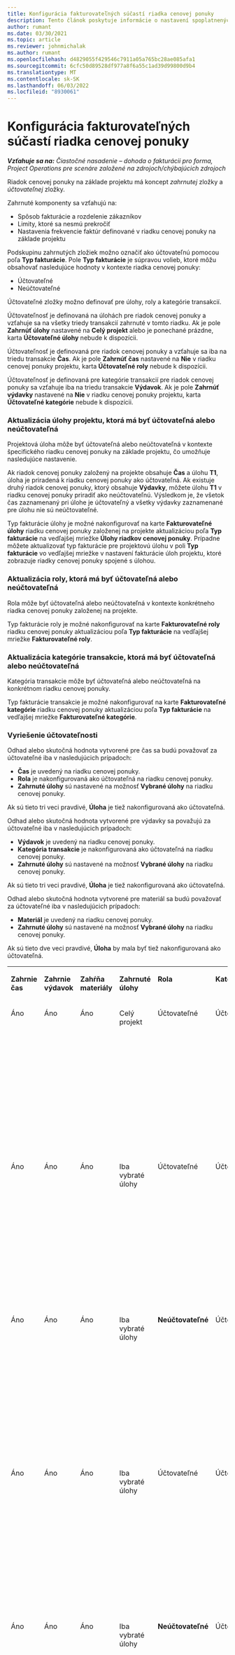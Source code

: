 ```yaml
---
title: Konfigurácia fakturovateľných súčastí riadka cenovej ponuky
description: Tento článok poskytuje informácie o nastavení spoplatnených a nespoplatnených komponentov v riadku cenovej ponuky založenej na projekte.
author: rumant
ms.date: 03/30/2021
ms.topic: article
ms.reviewer: johnmichalak
ms.author: rumant
ms.openlocfilehash: d4829055f429546c7911a05a765bc28ae085afa1
ms.sourcegitcommit: 6cfc50d89528df977a8f6a55c1ad39d99800d9b4
ms.translationtype: MT
ms.contentlocale: sk-SK
ms.lasthandoff: 06/03/2022
ms.locfileid: "8930061"
---
```

# <a name="configure-the-chargeable-components-of-a-quote-line"></a>Konfigurácia fakturovateľných súčastí riadka cenovej ponuky 

_**Vzťahuje sa na:** Čiastočné nasadenie – dohoda o fakturácii pro forma, Project Operations pre scenáre založené na zdrojoch/chýbajúcich zdrojoch_

Riadok cenovej ponuky na základe projektu má koncept *zahrnutej* zložky a *účtovateľnej* zložky.

Zahrnuté komponenty sa vzťahujú na:

  - Spôsob fakturácie a rozdelenie zákazníkov
  - Limity, ktoré sa nesmú prekročiť 
  - Nastavenia frekvencie faktúr definované v riadku cenovej ponuky na základe projektu

Podskupinu zahrnutých zložiek možno označiť ako účtovateľnú pomocou poľa **Typ fakturácie**. Pole **Typ fakturácie** je súpravou volieb, ktoré môžu obsahovať nasledujúce hodnoty v kontexte riadka cenovej ponuky:

  - Účtovateľné
  - Neúčtovateľné

Účtovateľné zložky možno definovať pre úlohy, roly a kategórie transakcií.

Účtovateľnosť je definovaná na úlohách pre riadok cenovej ponuky a vzťahuje sa na všetky triedy transakcií zahrnuté v tomto riadku. Ak je pole **Zahrnúť úlohy** nastavené na **Celý projekt** alebo je ponechané prázdne, karta **Účtovateľné úlohy** nebude k dispozícii.

Účtovateľnosť je definovaná pre riadok cenovej ponuky a vzťahuje sa iba na triedu transakcie **Čas**. Ak je pole **Zahrnúť čas** nastavené na **Nie** v riadku cenovej ponuky projektu, karta **Účtovateľné roly** nebude k dispozícii.

Účtovateľnosť je definovaná pre kategórie transakcií pre riadok cenovej ponuky sa vzťahuje iba na triedu transakcie **Výdavok**. Ak je pole **Zahrnúť výdavky** nastavené na **Nie** v riadku cenovej ponuky projektu, karta **Účtovateľné kategórie** nebude k dispozícii.

### <a name="update-a-project-task-to-be-chargeable-or-non-chargeable"></a>Aktualizácia úlohy projektu, ktorá má byť účtovateľná alebo neúčtovateľná

Projektová úloha môže byť účtovateľná alebo neúčtovateľná v kontexte špecifického riadku cenovej ponuky na základe projektu, čo umožňuje nasledujúce nastavenie.

Ak riadok cenovej ponuky založený na projekte obsahuje **Čas** a úlohu **T1**, úloha je priradená k riadku cenovej ponuky ako účtovateľná. Ak existuje druhý riadok cenovej ponuky, ktorý obsahuje **Výdavky**, môžete úlohu **T1** v riadku cenovej ponuky priradiť ako neúčtovateľnú. Výsledkom je, že všetok čas zaznamenaný pri úlohe je účtovateľný a všetky výdavky zaznamenané pre úlohu nie sú neúčtovateľné.

Typ fakturácie úlohy je možné nakonfigurovať na karte **Fakturovateľné úlohy** riadku cenovej ponuky založenej na projekte aktualizáciou poľa **Typ fakturácie** na vedľajšej mriežke **Úlohy riadkov cenovej ponuky**. Prípadne môžete aktualizovať typ fakturácie pre projektovú úlohu v poli **Typ fakturácie** vo vedľajšej mriežke v nastavení fakturácie úloh projektu, ktoré zobrazuje riadky cenovej ponuky spojené s úlohou.

### <a name="update-a-role-to-be-chargeable-or-non-chargeable"></a>Aktualizácia roly, ktorá má byť účtovateľná alebo neúčtovateľná

Rola môže byť účtovateľná alebo neúčtovateľná v kontexte konkrétneho riadka cenovej ponuky založenej na projekte.

Typ fakturácie roly je možné nakonfigurovať na karte **Fakturovateľné roly** riadku cenovej ponuky aktualizáciou poľa **Typ fakturácie** na vedľajšej mriežke **Fakturovateľné roly**.

### <a name="update-a-transaction-category-to-be-chargeable-or-non-chargeable"></a>Aktualizácia kategórie transakcie, ktorá má byť účtovateľná alebo neúčtovateľná

Kategória transakcie môže byť účtovateľná alebo neúčtovateľná na konkrétnom riadku cenovej ponuky.

Typ fakturácie transakcie je možné nakonfigurovať na karte **Fakturovateľné kategórie** riadku cenovej ponuky aktualizáciou poľa **Typ fakturácie** na vedľajšej mriežke **Fakturovateľné kategórie**.

### <a name="resolve-chargeability"></a>Vyriešenie účtovateľnosti
Odhad alebo skutočná hodnota vytvorené pre čas sa budú považovať za účtovateľné iba v nasledujúcich prípadoch:

   - **Čas** je uvedený na riadku cenovej ponuky.
   - **Rola** je nakonfigurovaná ako účtovateľná na riadku cenovej ponuky.
   - **Zahrnuté úlohy** sú nastavené na možnosť **Vybrané úlohy** na riadku cenovej ponuky. 

Ak sú tieto tri veci pravdivé, **Úloha** je tiež nakonfigurovaná ako účtovateľná. 

Odhad alebo skutočná hodnota vytvorené pre výdavky sa považujú za účtovateľné iba v nasledujúcich prípadoch: 

   - **Výdavok** je uvedený na riadku cenovej ponuky.
   - **Kategória transakcie** je nakonfigurovaná ako účtovateľná na riadku cenovej ponuky.
   - **Zahrnuté úlohy** sú nastavené na možnosť **Vybrané úlohy** na riadku cenovej ponuky.

Ak sú tieto tri veci pravdivé, **Úloha** je tiež nakonfigurovaná ako účtovateľná. 

Odhad alebo skutočná hodnota vytvorené pre materiál sa budú považovať za účtovateľné iba v nasledujúcich prípadoch:

   - **Materiál** je uvedený na riadku cenovej ponuky.
   - **Zahrnuté úlohy** sú nastavené na možnosť **Vybrané úlohy** na riadku cenovej ponuky.

Ak sú tieto dve veci pravdivé, **Úloha** by mala byť tiež nakonfigurovaná ako účtovateľná. 


<table border="0" cellspacing="0" cellpadding="0">
    <tbody>
        <tr>
            <td width="70" valign="top">
                <p>
                    <strong>Zahrnie čas</strong>
                </p>
            </td>
            <td width="78" valign="top">
                <p>
                    <strong>Zahrnie výdavok</strong>
                    <strong></strong>
                </p>
            </td>
            <td width="63" valign="top">
                <p>
                    <strong>Zahŕňa materiály</strong>
                    <strong></strong>
                </p>
            </td>
            <td width="75" valign="top">
                <p>
                    <strong>Zahrnuté úlohy</strong>
                    <strong></strong>
                </p>
            </td>
            <td width="65" valign="top">
                <p>
                    <strong>Rola</strong>
                    <strong></strong>
                </p>
            </td>
            <td width="70" valign="top">
                <p>
                    <strong>Kategória</strong>
                    <strong></strong>
                </p>
            </td>
            <td width="65" valign="top">
                <p>
                    <strong>Úloha</strong>
                    <strong></strong>
                </p>
            </td>
            <td width="350" valign="top">
                <p>
                    <strong>Dopad účtovateľnosti</strong>
                </p>
            </td>
        </tr>
        <tr>
            <td width="70" valign="top">
                <p>
Áno </p>
            </td>
            <td width="78" valign="top">
                <p>
Áno </p>
            </td>
            <td width="63" valign="top">
                <p>
Áno </p>
            </td>
            <td width="75" valign="top">
                <p>
Celý projekt </p>
            </td>
            <td width="65" valign="top">
                <p>
Účtovateľné </p>
            </td>
            <td width="70" valign="top">
                <p>
Účtovateľné </p>
            </td>
            <td width="65" valign="top">
                <p>
Nedá sa nastaviť </p>
            </td>
            <td width="350" valign="top">
                <p>
Fakturácia skutočnej hodnoty času: Účtovateľné </p>
                <p>
Typ fakturácie skutočnej hodnoty výdavku: Účtovateľné </p>
                <p>
Typ fakturácie skutočnej hodnoty materiálu: Účtovateľné </p>
            </td>
        </tr>
        <tr>
            <td width="70" valign="top">
                <p>
Áno </p>
            </td>
            <td width="78" valign="top">
                <p>
Áno </p>
            </td>
            <td width="63" valign="top">
                <p>
Áno </p>
            </td>
            <td width="75" valign="top">
                <p>
Iba vybraté úlohy </p>
            </td>
            <td width="65" valign="top">
                <p>
Účtovateľné </p>
            </td>
            <td width="70" valign="top">
                <p>
Účtovateľné </p>
            </td>
            <td width="65" valign="top">
                <p>
Účtovateľné </p>
            </td>
            <td width="350" valign="top">
                <p>
Fakturácia skutočnej hodnoty času: Účtovateľné </p>
                <p>
Typ fakturácie skutočnej hodnoty výdavku: Účtovateľné </p>
                <p>
Typ fakturácie skutočnej hodnoty materiálu: Účtovateľné </p>
            </td>
        </tr>
        <tr>
            <td width="70" valign="top">
                <p>
Áno </p>
            </td>
            <td width="78" valign="top">
                <p>
Áno </p>
            </td>
            <td width="63" valign="top">
                <p>
Áno </p>
            </td>
            <td width="75" valign="top">
                <p>
Iba vybraté úlohy </p>
            </td>
            <td width="65" valign="top">
                <p>
                    <strong>Neúčtovateľné</strong>
                </p>
            </td>
            <td width="70" valign="top">
                <p>
Účtovateľné </p>
            </td>
            <td width="65" valign="top">
                <p>
Účtovateľné </p>
            </td>
            <td width="350" valign="top">
                <p>
Fakturácia skutočnej hodnoty času: <strong>Neúčtovateľné</strong>
                </p>
                <p>
Typ fakturácie skutočnej hodnoty výdavku: Účtovateľné </p>
                <p>
Typ fakturácie skutočnej hodnoty materiálu: Účtovateľné </p>
            </td>
        </tr>
        <tr>
            <td width="70" valign="top">
                <p>
Áno </p>
            </td>
            <td width="78" valign="top">
                <p>
Áno </p>
            </td>
            <td width="63" valign="top">
                <p>
Áno </p>
            </td>
            <td width="75" valign="top">
                <p>
Iba vybraté úlohy </p>
            </td>
            <td width="65" valign="top">
                <p>
Účtovateľné </p>
            </td>
            <td width="70" valign="top">
                <p>
Účtovateľné </p>
            </td>
            <td width="65" valign="top">
                <p>
                    <strong>Neúčtovateľné</strong>
                </p>
            </td>
            <td width="350" valign="top">
                <p>
Fakturácia skutočnej hodnoty času: <strong>Neúčtovateľné</strong>
                </p>
                <p>
Typ fakturácie skutočnej hodnoty výdavku: <strong>Neúčtovateľné</strong>
                </p>
                <p>
Typ fakturácie skutočnej hodnoty materiálu: <strong>Neúčtovateľné</strong>
                </p>
            </td>
        </tr>
        <tr>
            <td width="70" valign="top">
                <p>
Áno </p>
            </td>
            <td width="78" valign="top">
                <p>
Áno </p>
            </td>
            <td width="63" valign="top">
                <p>
Áno </p>
            </td>
            <td width="75" valign="top">
                <p>
Iba vybraté úlohy </p>
            </td>
            <td width="65" valign="top">
                <p>
                    <strong>Neúčtovateľné</strong>
                </p>
            </td>
            <td width="70" valign="top">
                <p>
Účtovateľné </p>
            </td>
            <td width="65" valign="top">
                <p>
                    <strong>Neúčtovateľné</strong>
                </p>
            </td>
            <td width="350" valign="top">
                <p>
Fakturácia skutočnej hodnoty času: <strong>Neúčtovateľné</strong>
                </p>
                <p>
Typ fakturácie skutočnej hodnoty výdavku: <strong>Neúčtovateľné</strong>
                </p>
                <p>
Typ fakturácie skutočnej hodnoty materiálu: <strong>Neúčtovateľné</strong>
                </p>
            </td>
        </tr>
        <tr>
            <td width="70" valign="top">
                <p>
Áno </p>
            </td>
            <td width="78" valign="top">
                <p>
Áno </p>
            </td>
            <td width="63" valign="top">
                <p>
Áno </p>
            </td>
            <td width="75" valign="top">
                <p>
Iba vybraté úlohy </p>
            </td>
            <td width="65" valign="top">
                <p>
                    <strong>Neúčtovateľné</strong>
                </p>
            </td>
            <td width="70" valign="top">
                <p>
                    <strong>Neúčtovateľné</strong>
                </p>
            </td>
            <td width="65" valign="top">
                <p>
Účtovateľné </p>
            </td>
            <td width="350" valign="top">
                <p>
Fakturácia skutočnej hodnoty času: <strong>Neúčtovateľné</strong>
                </p>
                <p>
Typ fakturácie skutočnej hodnoty výdavku: <strong>Neúčtovateľné</strong>
                </p>
                <p>
Typ fakturácie skutočnej hodnoty materiálu: Účtovateľné </p>
            </td>
        </tr>
        <tr>
            <td width="70" valign="top">
                <p>
                    <strong>No</strong>
                </p>
            </td>
            <td width="78" valign="top">
                <p>
Áno </p>
            </td>
            <td width="63" valign="top">
                <p>
Áno </p>
            </td>
            <td width="75" valign="top">
                <p>
Celý projekt </p>
            </td>
            <td width="65" valign="top">
                <p>
Nedá sa nastaviť </p>
            </td>
            <td width="70" valign="top">
                <p>
                    <strong>Účtovateľné</strong>
                </p>
            </td>
            <td width="65" valign="top">
                <p>
Nedá sa nastaviť </p>
            </td>
            <td width="350" valign="top">
                <p>
Fakturácia skutočnej hodnoty času: <strong>Nedostupné</strong>
                </p>
                <p>
Typ fakturácie skutočnej hodnoty výdavku: Účtovateľné </p>
                <p>
Typ fakturácie skutočnej hodnoty materiálu: Účtovateľné </p>
            </td>
        </tr>
        <tr>
            <td width="70" valign="top">
                <p>
                    <strong>No</strong>
                </p>
            </td>
            <td width="78" valign="top">
                <p>
Áno </p>
            </td>
            <td width="63" valign="top">
                <p>
Áno </p>
            </td>
            <td width="75" valign="top">
                <p>
Celý projekt </p>
            </td>
            <td width="65" valign="top">
                <p>
Nedá sa nastaviť </p>
            </td>
            <td width="70" valign="top">
                <p>
                    <strong>Neúčtovateľné</strong>
                </p>
            </td>
            <td width="65" valign="top">
                <p>
Nedá sa nastaviť </p>
            </td>
            <td width="350" valign="top">
                <p>
Fakturácia skutočnej hodnoty času: <strong>Nedostupné</strong>
                </p>
                <p>
Typ fakturácie skutočnej hodnoty výdavku: <strong>Neúčtovateľné</strong>
                </p>
                <p>
Typ fakturácie skutočnej hodnoty materiálu: Účtovateľné </p>
            </td>
        </tr>
        <tr>
            <td width="70" valign="top">
                <p>
Áno </p>
            </td>
            <td width="78" valign="top">
                <p>
                    <strong>No</strong>
                </p>
            </td>
            <td width="63" valign="top">
                <p>
Áno </p>
            </td>
            <td width="75" valign="top">
                <p>
Celý projekt </p>
            </td>
            <td width="65" valign="top">
                <p>
Účtovateľné </p>
            </td>
            <td width="70" valign="top">
                <p>
Nedá sa nastaviť </p>
            </td>
            <td width="65" valign="top">
                <p>
Nedá sa nastaviť </p>
            </td>
            <td width="350" valign="top">
                <p>
Fakturácia skutočnej hodnoty času: Účtovateľné </p>
                <p>
Typ fakturácie skutočnej hodnoty výdavku:<strong> Nedostupné</strong>
                </p>
                <p>
Typ fakturácie skutočnej hodnoty materiálu: Účtovateľné </p>
            </td>
        </tr>
        <tr>
            <td width="70" valign="top">
                <p>
Áno </p>
            </td>
            <td width="78" valign="top">
                <p>
                    <strong>No</strong>
                </p>
            </td>
            <td width="63" valign="top">
                <p>
Áno </p>
            </td>
            <td width="75" valign="top">
                <p>
Celý projekt </p>
            </td>
            <td width="65" valign="top">
                <p>
                    <strong>Neúčtovateľné</strong>
                </p>
            </td>
            <td width="70" valign="top">
                <p>
Nedá sa nastaviť </p>
            </td>
            <td width="65" valign="top">
                <p>
Nedá sa nastaviť </p>
            </td>
            <td width="350" valign="top">
                <p>
Fakturácia skutočnej hodnoty času: <strong>Neúčtovateľné</strong>
                </p>
                <p>
Typ fakturácie skutočnej hodnoty výdavku:<strong> Nedostupné</strong>
                </p>
                <p>
Typ fakturácie skutočnej hodnoty materiálu: Účtovateľné </p>
            </td>
        </tr>
        <tr>
            <td width="70" valign="top">
                <p>
Áno </p>
            </td>
            <td width="78" valign="top">
                <p>
Áno </p>
            </td>
            <td width="63" valign="top">
                <p>
                    <strong>No</strong>
                </p>
            </td>
            <td width="75" valign="top">
                <p>
Celý projekt </p>
            </td>
            <td width="65" valign="top">
                <p>
Účtovateľné </p>
            </td>
            <td width="70" valign="top">
                <p>
Účtovateľné </p>
            </td>
            <td width="65" valign="top">
                <p>
Nedá sa nastaviť </p>
            </td>
            <td width="350" valign="top">
                <p>
Fakturácia skutočnej hodnoty času: Účtovateľné </p>
                <p>
Typ fakturácie skutočnej hodnoty výdavku: Účtovateľné </p>
                <p>
Typ fakturácie skutočnej hodnoty materiálu: <strong>Nedostupné</strong>
                </p>
            </td>
        </tr>
        <tr>
            <td width="70" valign="top">
                <p>
Áno </p>
            </td>
            <td width="78" valign="top">
                <p>
Áno </p>
            </td>
            <td width="63" valign="top">
                <p>
                    <strong>No</strong>
                </p>
            </td>
            <td width="75" valign="top">
                <p>
Celý projekt </p>
            </td>
            <td width="65" valign="top">
                <p>
                    <strong>Neúčtovateľné</strong>
                </p>
            </td>
            <td width="70" valign="top">
                <p>
                    <strong>Neúčtovateľné</strong>
                </p>
            </td>
            <td width="65" valign="top">
                <p>
Nedá sa nastaviť </p>
            </td>
            <td width="350" valign="top">
                <p>
Fakturácia skutočnej hodnoty času: <strong>Neúčtovateľné</strong>
                </p>
                <p>
Typ fakturácie skutočnej hodnoty výdavku: <strong>Neúčtovateľné</strong>
                </p>
                <p>
Typ fakturácie skutočnej hodnoty materiálu: <strong>Nedostupné</strong>
                </p>
            </td>
        </tr>
    </tbody>
</table>



[!INCLUDE[footer-include](../../includes/footer-banner.md)]
